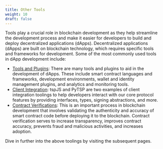 ```yaml
---
title: Other Tools
weight: 10
draft: false
---
```


Tools play a crucial role in blockchain development as they help streamline the development process and make it easier
for developers to build and deploy decentralized applications (dApps). Decentralized applications (dApps) are built on
blockchain technology, which requires specific tools and frameworks for development. Some of the most commonly used tools
in dApp development include:

- [Tools and Plugins](/docs/develop/tools/tools-plugins): There are many tools and plugins to aid in the development of dApps. These include
  smart contract languages and frameworks, development environments, wallet and identity management plugins, and analytics
  and monitoring tools.
- [Client Integration](/docs/develop/tools/client-integrations): tspJS and PyTSP are two examples of client integration toolings to
  help developers interact with our core protocol features by providing interfaces, types, signing abstractions, and more.
- [Contract Verifications](/docs/develop/tools/contract-verifications): This is an important process in blockchain development that
  involves validating the authenticity and accuracy of smart contract code before deploying it to the blockchain. Contract
  verification serves to increase transparency, improves contract accuracy, prevents fraud and malicious activities,
  and increases adoption.

Dive in further into the above toolings by visiting the subsequent pages.